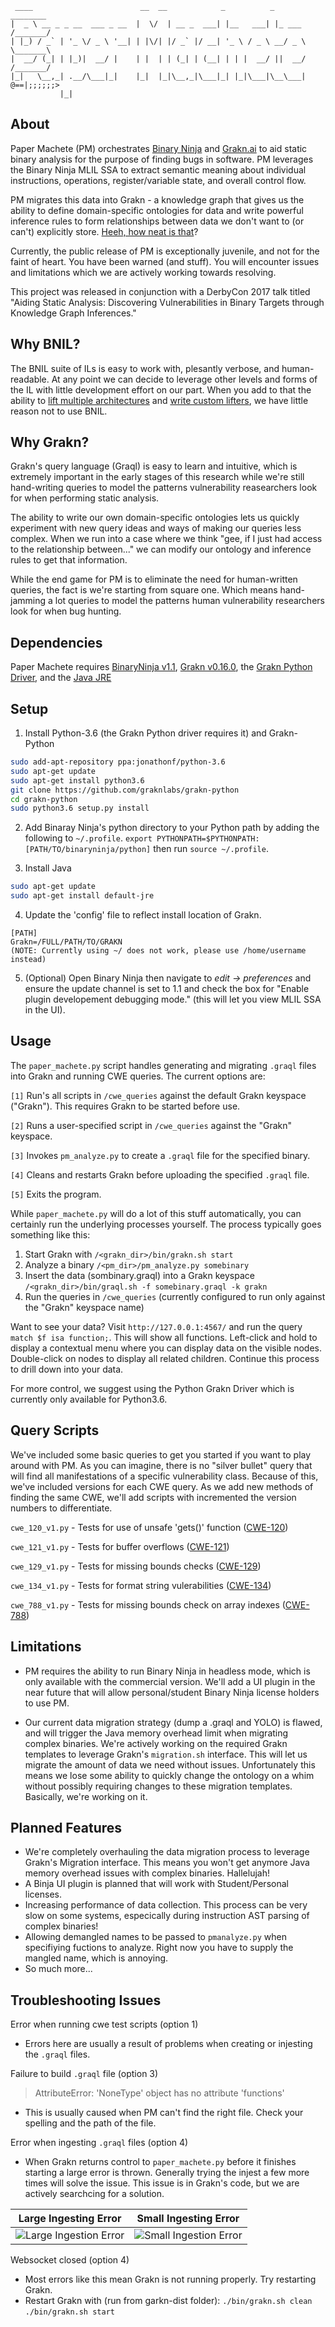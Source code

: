      ____                        __  __            _          _            ________
    |  _ \ __ _ _ __  ___ _ __  |  \/  | __ _  ___| |__   ___| |_ ___     /_______/
    | |_) / _` | '_ \/ _ \ '__| | |\/| |/ _` |/ __| '_ \ / _ \ __/ _ \    \_______\
    |  __/ (_| | |_)|  __/ |    | |  | | (_| | (__| | | |  __/ ||  __/    /_______/
    |_|   \__,_| .__/\___|_|    |_|  |_|\__,_|\___|_| |_|\___|\__\___|   @==|;;;;;;>
               |_|

## About
Paper Machete (PM) orchestrates [Binary Ninja](https://binary.ninja) and [Grakn.ai](https://grakn.ai) to aid static binary analysis for the purpose of finding bugs in software. PM leverages the Binary Ninja MLIL SSA to extract semantic meaning about individual instructions, operations, register/variable state, and overall control flow.

PM migrates this data into Grakn - a knowledge graph that gives us the ability to define domain-specific ontologies for data and write powerful inference rules to form relationships between data we don't want to (or can't) explicitly store. [Heeh, how neat is that](https://www.youtube.com/watch?v=Hm3JodBR-vs)?

Currently, the public release of PM is exceptionally juvenile, and not for the faint of heart. You have been warned (and stuff). You will encounter issues and limitations which we are actively working towards resolving.

This project was released in conjunction with a DerbyCon 2017 talk titled "Aiding Static Analysis: Discovering Vulnerabilities in Binary Targets through Knowledge Graph Inferences." 

## Why BNIL?
The BNIL suite of ILs is easy to work with, plesantly verbose, and human-readable. At any point we can decide to leverage other levels and forms of the IL with little development effort on our part. When you add to that the ability to [lift multiple architectures](https://binary.ninja/faq/) and [write custom lifters](https://github.com/joshwatson/binaryninja-msp430), we have little reason not to use BNIL.

## Why Grakn?
Grakn's query language (Graql) is easy to learn and intuitive, which is extremely important in the early stages of this research while we're still hand-writing queries to model the patterns vulnerability reasearchers look for when performing static analysis. 

The ability to write our own domain-specific ontologies lets us quickly experiment with new query ideas and ways of making our queries less complex. When we run into a case where we think "gee, if I just had access to the relationship between..." we can modify our ontology and inference rules to get that information.

While the end game for PM is to eliminate the need for human-written queries, the fact is we're starting from square one. Which means hand-jamming a lot queries to model the patterns human vulnerability researchers look for when bug hunting.


## Dependencies
Paper Machete requires [BinaryNinja v1.1](https://binary.ninja), [Grakn v0.16.0](https://github.com/graknlabs/grakn/releases/tag/v0.16.0), the [Grakn Python Driver](http://github.com/graknlabs/grakn-python), and the [Java JRE](http://www.oracle.com/technetwork/java/javase/downloads/index.html)

## Setup
1. Install Python-3.6 (the Grakn Python driver requires it) and Grakn-Python
```bash
sudo add-apt-repository ppa:jonathonf/python-3.6
sudo apt-get update
sudo apt-get install python3.6
git clone https://github.com/graknlabs/grakn-python
cd grakn-python
sudo python3.6 setup.py install
```

2. Add Binaray Ninja's python directory to your Python path by adding the following to `~/.profile`.
`export PYTHONPATH=$PYTHONPATH:[PATH/TO/binaryninja/python]` then run `source ~/.profile`.

3. Install Java
```bash
sudo apt-get update
sudo apt-get install default-jre
```

4. Update the 'config' file to reflect install location of Grakn.
```
[PATH]
Grakn=/FULL/PATH/TO/GRAKN
(NOTE: Currently using ~/ does not work, please use /home/username instead)
```

5. (Optional) Open Binary Ninja then navigate to *edit -> preferences* and ensure the update channel is set to 1.1 and check the box for "Enable plugin developement debugging mode." (this will let you view MLIL SSA in the UI).

## Usage
The `paper_machete.py` script handles generating and migrating `.graql` files into Grakn and running CWE queries. The current options are:

`[1]` Run's all scripts in `/cwe_queries` against the default Grakn keyspace ("Grakn"). This requires Grakn to be started before use.

`[2]` Runs a user-specified script in `/cwe_queries` against the "Grakn" keyspace.

`[3]` Invokes `pm_analyze.py` to create a `.graql` file for the specified binary.

`[4]` Cleans and restarts Grakn before uploading the specified `.graql` file.

`[5]` Exits the program.

While `paper_machete.py` will do a lot of this stuff automatically, you can certainly run the underlying processes yourself. The process typically goes something like this:

1. Start Grakn with `/<grakn_dir>/bin/grakn.sh start`
2. Analyze a binary `/<pm_dir>/pm_analyze.py somebinary`
3. Insert the data (sombinary.graql) into a Grakn keyspace `/<grakn_dir>/bin/graql.sh -f somebinary.graql -k grakn`
4. Run the queries in `/cwe_queries` (currently configured to run only against the "Grakn" keyspace name)

Want to see your data? Visit `http://127.0.0.1:4567/` and run the query `match $f isa function;`. This will show all functions. Left-click and hold to display a contextual menu where you can display data on the visible nodes. Double-click on nodes to display all related children. Continue this process to drill down into your data. 

For more control, we suggest using the Python Grakn Driver which is currently only available for Python3.6.

## Query Scripts
We've included some basic queries to get you started if you want to play around with PM. As you can imagine, there is no "silver bullet" query that will find all manifestations of a specific vulnerability class. Because of this, we've included versions for each CWE query. As we add new methods of finding the same CWE, we'll add scripts with incremented the version numbers to differentiate. 

`cwe_120_v1.py` - Tests for use of unsafe 'gets()' function ([CWE-120](https://cwe.mitre.org/data/definitions/120.html))

`cwe_121_v1.py` - Tests for buffer overflows ([CWE-121](https://cwe.mitre.org/data/definitions/121.html))

`cwe_129_v1.py` - Tests for missing bounds checks ([CWE-129](https://cwe.mitre.org/data/definitions/129.html))

`cwe_134_v1.py` - Tests for format string vulerabilities ([CWE-134](https://cwe.mitre.org/data/definitions/134.html))

`cwe_788_v1.py` - Tests for missing bounds check on array indexes ([CWE-788](https://cwe.mitre.org/data/definitions/788.html))


## Limitations
* PM requires the ability to run Binary Ninja in headless mode, which is only available with the commercial version. We'll add a UI plugin in the near future that will allow personal/student Binary Ninja license holders to use PM.

* Our current data migration strategy (dump a .graql and YOLO) is flawed, and will trigger the Java memory overhead limit when migrating complex binaries. We're actively working on the required Grakn templates to leverage Grakn's `migration.sh` interface. This will let us migrate the amount of data we need without issues. Unfortunately this means we lose some ability to quickly change the ontology on a whim without possibly requiring changes to these migration templates. Basically, we're working on it.


## Planned Features
* We're completely overhauling the data migration process to leverage Grakn's Migration interface. This means you won't get anymore Java memory overhead issues with complex binaries. Hallelujah!
* A Binja UI plugin is planned that will work with Student/Personal licenses.
* Increasing performance of data collection. This process can be very slow on some systems, especically during instruction AST parsing of complex binaries!
* Allowing demangled names to be passed to `pmanalyze.py` when specifiying fuctions to analyze. Right now you have to supply the mangled name, which is annoying.
* So much more...

## Troubleshooting Issues
Error when running cwe test scripts (option 1)
  * Errors here are usually a result of problems when creating or injesting the `.graql` files. 

Failure to build `.graql` file (option 3)

>AttributeError: 'NoneType' object has no attribute 'functions'
  * This is usually caused when PM can't find the right file. Check your spelling and the path of the file.

Error when ingesting `.graql` files (option 4)
  * When Grakn returns control to `paper_machete.py` before it finishes starting a large error is thrown. Generally trying the injest a few more times will solve the issue. This issue is in Grakn's code, but we are actively searchcing for a solution.

| Large Ingesting Error | Small Ingesting Error |
| :----: | :----: |
| ![Large Ingestion Error](/img/grakn_crash.png) | ![Small Ingestion Error](/img/grakn_crash_2.png) |


Websocket closed (option 4)
  * Most errors like this mean Grakn is not running properly. Try restarting Grakn.
  * Restart Grakn with (run from garkn-dist folder): `./bin/grakn.sh clean` `./bin/grakn.sh start`
  
